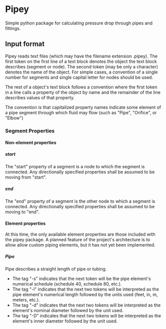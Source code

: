 <!---

Copyright 2016 Adam Beckmeyer

This file is part of Pipey.

Pipey is free software: you can redistribute it and/or modify it under
the terms of the GNU General Public License as published by the Free
Software Foundation, either version 3 of the License, or (at your
option) any later version.

Pipey is distributed in the hope that it will be useful, but WITHOUT ANY
WARRANTY; without even the implied warranty of MERCHANTABILITY or
FITNESS FOR A PARTICULAR PURPOSE.  See the GNU General Public License
for more details.

You should have received a copy of the GNU General Public License along
with Pipey.  If not, see <http://www.gnu.org/licenses/>.  

--> 

# Pipey

Simple python package for calculating pressure drop through pipes and
fittings.

## Input format

Pipey reads text files (which may have the filename extension .pipey).
The first token on the first line of a text block denotes the object the
text block describes (segment or node). The second token (may be only a
character) denotes the name of the object. For simple cases, a
convention of a single number for segments and single capital letter for
nodes should be used.

The rest of a object's text block follows a convention where the first
token in a line calls a property of the object by name and the remainder
of the line describes values of that property.

The convention is that capitalized property names indicate some element
of a pipe segment through which fluid may flow (such as "Pipe",
"Orifice", or "Elbow")

### Segment Properties

#### Non-element properties

##### start

The "start" property of a segment is a node to which the segment is
connected. Any directionally specified properties shall be assumed to be
moving from "start".

##### end

The "end" property of a segment is the other node to which a segment is
connected. Any directionally specified properties shall be assumed to be
moving to "end".

#### Element properties

At this time, the only available element properties are those included
with the pipey package. A planned feature of the project's architecture
is to allow allow custom piping elements, but it has not yet been
implemented.

##### Pipe

Pipe describes a straight length of pipe or tubing. 

* The tag "-s" indicates that the next token will be the pipe element's
  numerical schedule (schedule 40, schedule 80, etc.).
* The tag "-l" indicates that the next two tokens will be interpreted as
  the pipe element's numerical length followed by the units used (feet,
  in, m, meters, etc.).
* The tag "-d" indicates that the next two tokens will be interpreted as
  the element's nominal diameter followed by the unit used.
* The tag "-D" indicates that the next two tokens will be interpreted as
  the element's inner diameter followed by the unit used.
